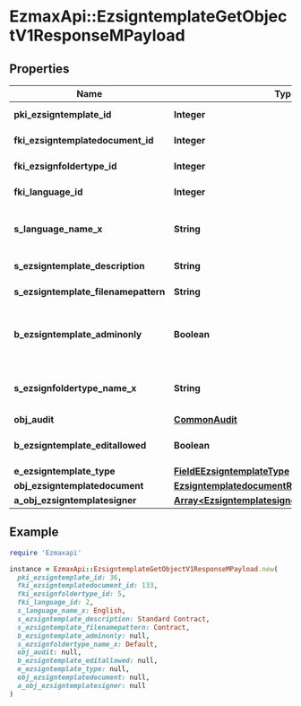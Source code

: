 # EzmaxApi::EzsigntemplateGetObjectV1ResponseMPayload

## Properties

| Name | Type | Description | Notes |
| ---- | ---- | ----------- | ----- |
| **pki_ezsigntemplate_id** | **Integer** | The unique ID of the Ezsigntemplate |  |
| **fki_ezsigntemplatedocument_id** | **Integer** | The unique ID of the Ezsigntemplatedocument | [optional] |
| **fki_ezsignfoldertype_id** | **Integer** | The unique ID of the Ezsignfoldertype. | [optional] |
| **fki_language_id** | **Integer** | The unique ID of the Language.  Valid values:  |Value|Description| |-|-| |1|French| |2|English| |  |
| **s_language_name_x** | **String** | The Name of the Language in the language of the requester |  |
| **s_ezsigntemplate_description** | **String** | The description of the Ezsigntemplate |  |
| **s_ezsigntemplate_filenamepattern** | **String** | The filename pattern of the Ezsigntemplate | [optional] |
| **b_ezsigntemplate_adminonly** | **Boolean** | Whether the Ezsigntemplate can be accessed by admin users only (eUserType&#x3D;Normal) |  |
| **s_ezsignfoldertype_name_x** | **String** | The name of the Ezsignfoldertype in the language of the requester | [optional] |
| **obj_audit** | [**CommonAudit**](CommonAudit.md) |  |  |
| **b_ezsigntemplate_editallowed** | **Boolean** | Whether the Ezsigntemplate if allowed to edit or not |  |
| **e_ezsigntemplate_type** | [**FieldEEzsigntemplateType**](FieldEEzsigntemplateType.md) |  | [optional] |
| **obj_ezsigntemplatedocument** | [**EzsigntemplatedocumentResponse**](EzsigntemplatedocumentResponse.md) |  | [optional] |
| **a_obj_ezsigntemplatesigner** | [**Array&lt;EzsigntemplatesignerResponseCompound&gt;**](EzsigntemplatesignerResponseCompound.md) |  |  |

## Example

```ruby
require 'Ezmaxapi'

instance = EzmaxApi::EzsigntemplateGetObjectV1ResponseMPayload.new(
  pki_ezsigntemplate_id: 36,
  fki_ezsigntemplatedocument_id: 133,
  fki_ezsignfoldertype_id: 5,
  fki_language_id: 2,
  s_language_name_x: English,
  s_ezsigntemplate_description: Standard Contract,
  s_ezsigntemplate_filenamepattern: Contract,
  b_ezsigntemplate_adminonly: null,
  s_ezsignfoldertype_name_x: Default,
  obj_audit: null,
  b_ezsigntemplate_editallowed: null,
  e_ezsigntemplate_type: null,
  obj_ezsigntemplatedocument: null,
  a_obj_ezsigntemplatesigner: null
)
```

